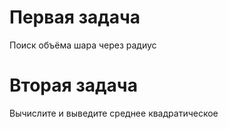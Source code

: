 # Первая задача 
Поиск объёма шара через радиус
# Вторая задача
Вычислите и выведите среднее квадратическое
